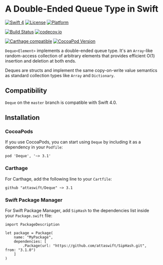 # A Double-Ended Queue Type in Swift

[![Swift 4](https://img.shields.io/badge/Swift-4-blue.svg)](https://swift.org)
[![License](https://img.shields.io/badge/licence-MIT-blue.svg)](https://github.com/attaswift/BTree/blob/master/LICENSE.md)
[![Platform](https://img.shields.io/badge/platforms-OS_X%20∙%20iOS%20∙%20watchOS%20∙%20tvOS-blue.svg)](https://developer.apple.com/platforms/)

[![Build Status](https://travis-ci.org/attaswift/Deque.svg?branch=master)](https://travis-ci.org/attaswift/Deque)
[![codecov.io](https://codecov.io/github/attaswift/Deque/coverage.svg?branch=master)](https://codecov.io/github/attaswift/Deque?branch=master)

[![Carthage compatible](https://img.shields.io/badge/Carthage-compatible-4BC51D.svg)](https://github.com/Carthage/Carthage)
[![CocoaPod Version](https://img.shields.io/cocoapods/v/Deque.svg)](http://cocoapods.org/pods/Deque)


`Deque<Element>` implements a double-ended queue type.
It's an `Array`-like random-access collection of arbitrary elements that provides efficient O(1) insertion and deletion at both ends.

Deques are structs and implement the same copy-on-write value semantics as standard collection types like 
`Array` and `Dictionary`.

## Compatibility

`Deque` on the `master` branch is compatible with Swift 4.0.

## Installation

### CocoaPods

If you use CocoaPods, you can start using `Deque` by including it as a dependency in your `Podfile`:

```
pod 'Deque', '~> 3.1'
```

### Carthage

For Carthage, add the following line to your `Cartfile`:

```
github "attaswift/Deque" ~> 3.1
```

### Swift Package Manager

For Swift Package Manager, add `SipHash` to the dependencies list inside your `Package.swift` file:

```
import PackageDescription

let package = Package(
    name: "MyPackage",
    dependencies: [
        .Package(url: "https://github.com/attaswift/SipHash.git", from: "3.1.0")
    ]
)
```
